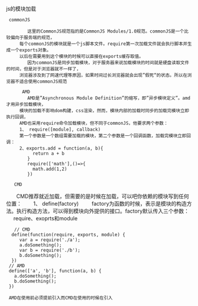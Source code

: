 js的模块加载

     commonJS

            这里的CommonJS规范指的是CommonJS Modules/1.0规范。commonJS是一个比较偏向于服务端的规范，
         每个commonJS的模块就是一个js脚本文件。require第一次加载文件就会执行脚本并生成一个exports对象。
         以后在需要用到这个模块的时候可以直接在exports缓存取值。
            因为commonJS是同步加载模块，对于服务器来说加载模块的时间就是硬盘读取文件的时间，但是对于浏览器就不一样了，
         浏览器涉及到了网速代理等原因，如果时间过长浏览器就会出现”假死“的状态。所以在浏览器不适合使用commonJS规范
         
          AMD
            AMD是”Asynchronous Module Definition”的缩写，即”异步模块定义”。amd才用异步加载模块，
         模块的加载不影响dom构建，css渲染，然而，模块内部的加载时同步的加载完模块立即执行回调，
         AMD也采用require命令加载模块，但不同于commonJS，他要求两个参数：
         1、 require([module], callback)
         第一个参数是一个数组需要加载的模块，第二个参数是一个回调函数，加载完模块立即回调：
         2、exports.add = function(a, b){
              return a + b 
            }
            require(['math'],()=>{
              math.add(1,2)
            })

       CMD
     
        CMD推荐就近加载，但需要的是时候在加载，可以吧你依赖的模块写到任何位置：
        1、 define(factory)
            factory为函数的时候，表示是模块的构造方法。执行构造方法，可以得到模块向外提供的接口。factory默认传入三个参数：
        require、exoprts和module
        
       // CMD
      define(function(require, exports, module) {
         var a = require('./a');
         a.doSomething();
         var b = require('./b');
         b.doSomething();
      })
     // AMD
     define(['a', 'b'], function(a, b) {
       a.doSomething();
       b.doSomething();
     })

     AMD在使用前必须提前引入而CMD在使用的时候在引入








